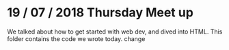 # 19 / 07 / 2018 Thursday Meet up

We talked about how to get started with web dev,
and dived into HTML. This folder contains the code
we wrote today. change
